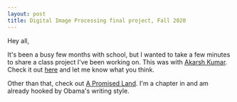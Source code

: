 ```yaml
---
layout: post
title: Digital Image Processing final project, Fall 2020
---
```


Hey all,

It's been a busy few months with school, but I wanted to take a few minutes to share a class project I've been working on. This was with [Akarsh Kumar](https://www.akarshkumar.com). Check it out [here](https://youtu.be/TboPF-H-13Q) and let me know what you think.

Other than that, check out [A Promised Land](https://bookstorelink.com/9781524763169). I'm a chapter in and am already hooked by Obama's writing style.
